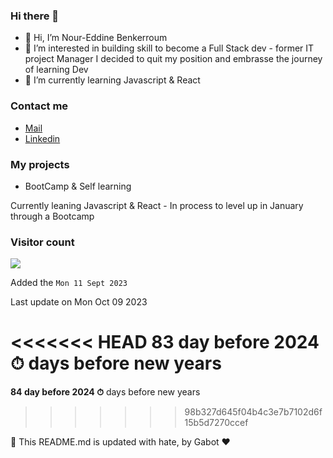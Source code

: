 ### Hi there 👋

- 👋 Hi, I’m Nour-Eddine Benkerroum
- 👀 I’m interested in building skill to become a Full Stack dev - former IT project Manager I decided to quit my position and embrasse the journey of learning Dev 
- 🌱 I’m currently learning Javascript & React

### Contact me

* [Mail](mailto:noureddine.benkerroum@gmail.com)
* [Linkedin](https://www.linkedin.com/in/nbenkerroum/)

### My projects

* BootCamp & Self learning

Currently leaning Javascript & React - In process to level up in January through a Bootcamp 


### Visitor count

<img src="https://profile-counter.glitch.me/BNoure/count.svg" />

Added the `Mon 11 Sept 2023`

Last update on Mon Oct 09 2023

<<<<<<< HEAD
**83 day before 2024 ⏱** days before new years
=======
**84 day before 2024 ⏱** days before new years
>>>>>>> 98b327d645f04b4c3e7b7102d6f15b5d7270ccef

🤖 This README.md is updated with hate, by Gabot ❤️
